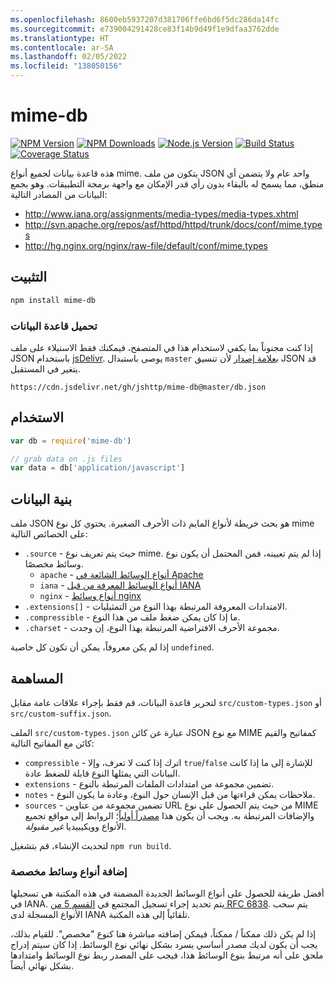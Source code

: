 ```yaml
---
ms.openlocfilehash: 8600eb5937207d381706ffe6bd6f5dc286da14fc
ms.sourcegitcommit: e739004291428ce83f14b9d49f1e9dfaa3762dde
ms.translationtype: HT
ms.contentlocale: ar-SA
ms.lasthandoff: 02/05/2022
ms.locfileid: "138050156"
---
```

# <a name="mime-db"></a>mime-db

[![NPM Version][npm-version-image]][npm-url]
[![NPM Downloads][npm-downloads-image]][npm-url]
[![Node.js Version][node-image]][node-url]
[![Build Status][ci-image]][ci-url]
[![Coverage Status][coveralls-image]][coveralls-url]

هذه قاعدة بيانات لجميع أنواع mime.
يتكون من ملف JSON واحد عام ولا يتضمن أي منطق، مما يسمح له بالبقاء بدون رأي قدر الإمكان مع واجهة برمجة التطبيقات.
وهو يجمع البيانات من المصادر التالية:

- http://www.iana.org/assignments/media-types/media-types.xhtml
- http://svn.apache.org/repos/asf/httpd/httpd/trunk/docs/conf/mime.types
- http://hg.nginx.org/nginx/raw-file/default/conf/mime.types

## <a name="installation"></a>التثبيت

```bash
npm install mime-db
```

### <a name="database-download"></a>تحميل قاعدة البيانات

إذا كنت مجنوناً بما يكفي لاستخدام هذا في المتصفح، فيمكنك فقط الاستيلاء على ملف JSON باستخدام [jsDelivr](https://www.jsdelivr.com/). يوصى باستبدال `master` [بعلامة إصدار](https://github.com/jshttp/mime-db/tags) لأن تنسيق JSON قد يتغير في المستقبل.

```
https://cdn.jsdelivr.net/gh/jshttp/mime-db@master/db.json
```

## <a name="usage"></a>الاستخدام

```js
var db = require('mime-db')

// grab data on .js files
var data = db['application/javascript']
```

## <a name="data-structure"></a>بنية البيانات

ملف JSON هو بحث خريطة لأنواع المايم ذات الأحرف الصغيرة.
يحتوي كل نوع mime على الخصائص التالية:

- `.source` - حيث يتم تعريف نوع mime.
    إذا لم يتم تعيينه، فمن المحتمل أن يكون نوع وسائط مخصصًا.
    - `apache` - [أنواع الوسائط الشائعة في Apache](http://svn.apache.org/repos/asf/httpd/httpd/trunk/docs/conf/mime.types)
    - `iana` - [أنواع الوسائط المعرفة من قبل IANA](http://www.iana.org/assignments/media-types/media-types.xhtml)
    - `nginx` - [أنواع وسائط nginx](http://hg.nginx.org/nginx/raw-file/default/conf/mime.types)
- `.extensions[]` - الامتدادات المعروفة المرتبطة بهذا النوع من التمثيليات.
- `.compressible` - ما إذا كان يمكن ضغط ملف من هذا النوع.
- `.charset` - مجموعة الأحرف الافتراضية المرتبطة بهذا النوع، إن وجدت.

إذا لم يكن معروفاً، يمكن أن تكون كل خاصية `undefined`.

## <a name="contributing"></a>المساهمة

لتحرير قاعدة البيانات، قم فقط بإجراء علاقات عامة مقابل `src/custom-types.json` أو `src/custom-suffix.json`.

الملف `src/custom-types.json` عبارة عن كائن JSON مع نوع MIME كمفاتيح والقيم كائن مع المفاتيح التالية:

- `compressible` - اترك إذا كنت لا تعرف، وإلا `true`/`false` للإشارة إلى ما إذا كانت البيانات التي يمثلها النوع قابلة للضغط عادة.
- `extensions` - تضمين مجموعة من امتدادات الملفات المرتبطة بالنوع.
- `notes` - ملاحظات يمكن قراءتها من قبل الإنسان حول النوع، وعادة ما يكون النوع.
- `sources` - تضمين مجموعة من عناوين URL من حيث يتم الحصول على نوع MIME والإضافات المرتبطة به. ويجب أن يكون هذا [مصدراً أولياً](https://en.wikipedia.org/wiki/Primary_source)؛ الروابط إلى مواقع تجميع الأنواع وويكيبيديا _غير مقبولة_.

لتحديث الإنشاء، قم بتشغيل `npm run build`.

### <a name="adding-custom-media-types"></a>إضافة أنواع وسائط مخصصة

أفضل طريقة للحصول على أنواع الوسائط الجديدة المضمنة في هذه المكتبة هي تسجيلها في IANA. يتم تحديد إجراء تسجيل المجتمع في [القسم 5 من RFC 6838](http://tools.ietf.org/html/rfc6838#section-5). يتم سحب الأنواع المسجلة لدى IANA تلقائياً إلى هذه المكتبة.

إذا لم يكن ذلك ممكناً / ممكناً، فيمكن إضافته مباشرة هنا كنوع "مخصص". للقيام بذلك، يجب أن يكون لديك مصدر أساسي يسرد بشكل نهائي نوع الوسائط. إذا كان سيتم إدراج ملحق على أنه مرتبط بنوع الوسائط هذا، فيجب على المصدر ربط نوع الوسائط وامتدادها بشكل نهائي أيضاً.

[ci-image]: https://badgen.net/github/checks/jshttp/mime-db/master?label=ci
[ci-url]: https://github.com/jshttp/mime-db/actions?query=workflow%3Aci
[coveralls-image]: https://badgen.net/coveralls/c/github/jshttp/mime-db/master
[coveralls-url]: https://coveralls.io/r/jshttp/mime-db?branch=master
[node-image]: https://badgen.net/npm/node/mime-db
[node-url]: https://nodejs.org/en/download
[npm-downloads-image]: https://badgen.net/npm/dm/mime-db
[npm-url]: https://npmjs.org/package/mime-db
[npm-version-image]: https://badgen.net/npm/v/mime-db
